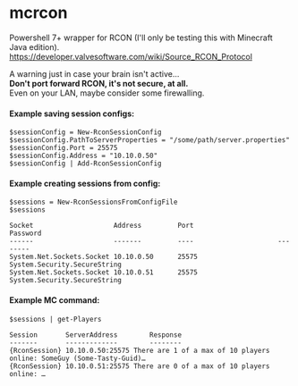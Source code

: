 # mcrcon
Powershell 7+ wrapper for RCON (I'll only be testing this with Minecraft Java edition).   
https://developer.valvesoftware.com/wiki/Source_RCON_Protocol  

A warning just in case your brain isn't active...  
**Don't port forward RCON, it's not secure, at all.**  
Even on your LAN, maybe consider some firewalling.  
  
#### Example saving session configs:  
```
$sessionConfig = New-RconSessionConfig  
$sessionConfig.PathToServerProperties = "/some/path/server.properties"  
$sessionConfig.Port = 25575  
$sessionConfig.Address = "10.10.0.50"  
$sessionConfig | Add-RconSessionConfig
```  
#### Example creating sessions from config:
```
$sessions = New-RconSessionsFromConfigFile
$sessions

Socket                    Address         Port                     Password
------                    -------         ----                     --------
System.Net.Sockets.Socket 10.10.0.50      25575 System.Security.SecureString
System.Net.Sockets.Socket 10.10.0.51      25575 System.Security.SecureString
```
#### Example MC command:  
```
$sessions | get-Players

Session       ServerAddress        Response
-------       -------------        --------
{RconSession} 10.10.0.50:25575 There are 1 of a max of 10 players online: SomeGuy (Some-Tasty-Guid)…
{RconSession} 10.10.0.51:25575 There are 0 of a max of 10 players online: …
```

